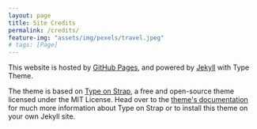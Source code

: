 ```yaml
---
layout: page
title: Site Credits
permalink: /credits/
feature-img: "assets/img/pexels/travel.jpeg"
# tags: [Page]
---
```

This website is hosted by [GitHub Pages](https://pages.github.com/), and powered by [Jekyll](http://jekyllrb.com/) with Type Theme.

The theme is based on [Type on Strap](https://sylhare.github.io/Type-on-Strap/), a free and open-source theme licensed under the MIT License. Head over to the [theme's documentation](https://github.io/sylhare/Type-on-Strap) for much more information about Type on Strap or to install this theme on your own Jekyll site.